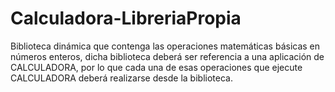 # Calculadora-LibreriaPropia
Biblioteca dinámica que contenga las operaciones matemáticas  básicas en números enteros, dicha biblioteca deberá ser referencia a una  aplicación de CALCULADORA, por lo que cada una de esas operaciones que  ejecute CALCULADORA deberá realizarse desde la biblioteca.
